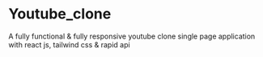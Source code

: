 # Youtube_clone
 A fully functional &amp; fully responsive youtube clone single page application with react js, tailwind css &amp; rapid api
